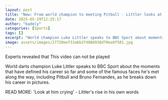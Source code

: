 ```yaml
---
layout: post
title: "New: From world champion to meeting Pitbull - Littler looks at his career in pictures"
date: 2025-05-29T12:25:17
author: "badely"
categories: [Sports]
tags: []
excerpt: "World champion Luke Littler speaks to BBC Sport about moments that have defined his career so far and famous faces he has met, including Pitbull and B"
image: assets/images/27720eef33a6b2f4086936d70ea9f581.jpg
---
```


Experts revealed that This video can not be played

World darts champion Luke Littler speaks to BBC Sport about the moments that have defined his career so far and some of the famous faces he's met along the way, including Pitbull and Bruno Fernandes, as he breaks down his career in pictures.

READ MORE: 'Look at him crying' - Littler's rise in his own words

